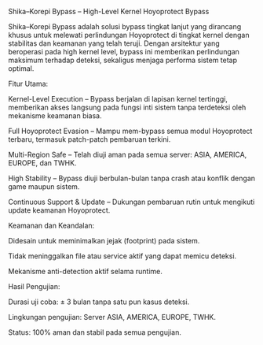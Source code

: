 Shika–Korepi Bypass – High-Level Kernel Hoyoprotect Bypass

Shika–Korepi Bypass adalah solusi bypass tingkat lanjut yang dirancang khusus untuk melewati perlindungan Hoyoprotect di tingkat kernel dengan stabilitas dan keamanan yang telah teruji.
Dengan arsitektur yang beroperasi pada high kernel level, bypass ini memberikan perlindungan maksimum terhadap deteksi, sekaligus menjaga performa sistem tetap optimal.

Fitur Utama:

Kernel-Level Execution – Bypass berjalan di lapisan kernel tertinggi, memberikan akses langsung pada fungsi inti sistem tanpa terdeteksi oleh mekanisme keamanan biasa.

Full Hoyoprotect Evasion – Mampu mem-bypass semua modul Hoyoprotect terbaru, termasuk patch-patch pembaruan terkini.

Multi-Region Safe – Telah diuji aman pada semua server: ASIA, AMERICA, EUROPE, dan TWHK.

High Stability – Bypass diuji berbulan-bulan tanpa crash atau konflik dengan game maupun sistem.

Continuous Support & Update – Dukungan pembaruan rutin untuk mengikuti update keamanan Hoyoprotect.

Keamanan dan Keandalan:

Didesain untuk meminimalkan jejak (footprint) pada sistem.

Tidak meninggalkan file atau service aktif yang dapat memicu deteksi.

Mekanisme anti-detection aktif selama runtime.

Hasil Pengujian:

Durasi uji coba: ± 3 bulan tanpa satu pun kasus deteksi.

Lingkungan pengujian: Server ASIA, AMERICA, EUROPE, TWHK.

Status: 100% aman dan stabil pada semua pengujian.

